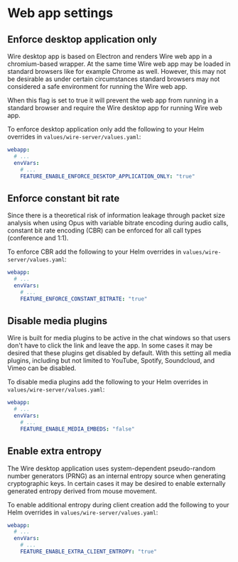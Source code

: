# Web app settings

## Enforce desktop application only

Wire desktop app is based on Electron and renders Wire web app in a chromium-based wrapper. At the same time Wire web app may be loaded in standard browsers like for example Chrome as well. However, this may not be desirable as under certain circumstances standard browsers may not considered a safe environment for running the Wire web app.

When this flag is set to true it will prevent the web app from running in a standard browser and require the Wire desktop app for running Wire web app.

To enforce desktop application only add the following to your Helm overrides in `values/wire-server/values.yaml`:

```yaml
webapp:
  # ...
  envVars:
    # ...
    FEATURE_ENABLE_ENFORCE_DESKTOP_APPLICATION_ONLY: "true"
```

## Enforce constant bit rate

Since there is a theoretical risk of information leakage through packet size analysis when using Opus with variable bitrate encoding during audio calls, constant bit rate encoding (CBR) can be enforced for all call types (conference and 1:1).


To enforce CBR add the following to your Helm overrides in `values/wire-server/values.yaml`:

```yaml
webapp:
  # ...
  envVars:
    # ...
    FEATURE_ENFORCE_CONSTANT_BITRATE: "true"
```

## Disable media plugins

Wire is built for media plugins to be active in the chat windows so that users don't have to click the link and leave the app. In some cases it may be desired that these plugins get disabled by default. With this setting all media plugins, including but not limited to YouTube, Spotify, Soundcloud, and Vimeo can be disabled.

To disable media plugins add the following to your Helm overrides in `values/wire-server/values.yaml`:

```yaml
webapp:
  # ...
  envVars:
    # ...
    FEATURE_ENABLE_MEDIA_EMBEDS: "false"
```

## Enable extra entropy

The Wire desktop application uses system-dependent pseudo-random number generators (PRNG) as an internal entropy source when generating cryptographic keys. In certain cases it may be desired to enable externally generated entropy derived from mouse movement.

To enable additional entropy during client creation add the following to your Helm overrides in `values/wire-server/values.yaml`:

```yaml
webapp:
  # ...
  envVars:
    # ...
    FEATURE_ENABLE_EXTRA_CLIENT_ENTROPY: "true"
```
